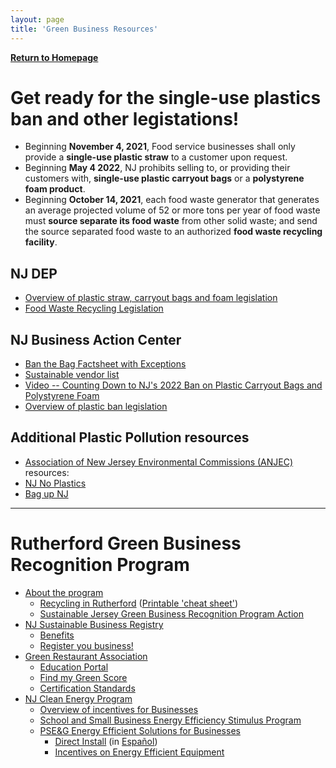 ```yaml
---
layout: page
title: 'Green Business Resources'
---
```


[**Return to Homepage**](/)

# Get ready for the single-use plastics ban and other legistations! 

* Beginning **November 4, 2021**, Food service businesses shall only provide a **single-use plastic straw** to a customer upon request.
* Beginning **May 4 2022**, NJ prohibits selling to, or providing their customers with, **single-use plastic carryout bags** or a **polystyrene foam product**.
* Beginning **October 14, 2021**, each food waste generator that generates an average projected volume of 52 or more tons per year of food waste must **source separate its food waste** from other solid waste; and send the source separated food waste to an authorized **food waste recycling facility**.

## NJ DEP
* [Overview of plastic straw, carryout bags and foam legislation](https://www.nj.gov/dep/plastic-ban-law/)
* [Food Waste Recycling Legislation](https://www.nj.gov/dep/dshw/food-waste-recycling-law/)

## NJ Business Action Center
* [Ban the Bag Factsheet with Exceptions](https://www.nj.gov/dep/dshw/plastic-ban-law/nj_plastics_ban.pdf)
* [Sustainable vendor list](https://business.nj.gov/bags/buyer-sign-in)
* [Video -- Counting Down to NJ's 2022 Ban on Plastic Carryout Bags and Polystyrene Foam](https://www.youtube.com/watch?v=GrmgV39aph0)
* [Overview of plastic ban legislation](https://business.nj.gov/bags/plastic-ban-law)

## Additional Plastic Pollution resources
* [Association of New Jersey Environmental Commissions (ANJEC)](https://anjec.org) resources:
* [NJ No Plastics](https://njnoplastics.org)
* [Bag up NJ](https://bagupnj.com/)

----

# Rutherford Green Business Recognition Program

* [About the program](../green-leaf-program/)
    * [Recycling in Rutherford](/departments/public-works/recycling-information/)
        ([Printable 'cheat sheet'](https://storage.googleapis.com/static.rutherford-nj.com/public-works/Rutherford%202019%20recycling.pdf))
    * [Sustainable Jersey Green Business Recognition Program Action](https://www.sustainablejersey.com/actions/?type=1336777436&tx_sjcert_action%5BactionObject%5D=46&tx_sjcert_action%5Baction%5D=getPDF&tx_sjcert_action%5Bcontroller%5D=Action&cHash=ed52b645b6f7d1035b1317b4854c2e08)
* [NJ Sustainable Business Registry](http://registry.njsbdc.com)
    * [Benefits](http://registry.njsbdc.com/sites/default/files/Registry%20Flyer_%202019.pdf)
    * [Register you business!](http://registry.njsbdc.com/join-here)
* [Green Restaurant Association](https://www.dinegreen.com)
    * [Education Portal](https://www.dinegreen.com/education)
    * [Find my Green Score](https://www.dinegreen.com/form)
    * [Certification Standards](https://www.dinegreen.com/certification-standards)
* [NJ Clean Energy Program](https://njcleanenergy.com/commercial-industrial/home/home)
    * [Overview of incentives for Businesses](https://njcleanenergy.com/files/file/Library/FY22/CI%20Overview%202021-09-17%20final.pdf)
    * [School and Small Business Energy Efficiency Stimulus Program](https://njcleanenergy.com/school-and-small-business-energy-efficiency-stimulus-program)
    * [PSE&G Energy Efficient Solutions for Businesses ](https://bizsave.pseg.com/home/)
        * [Direct Install](https://bizsave.pseg.com/home/wp-content/uploads/2021/10/PSEG_Brochure_SmBiz_DirectInstall_R3.pdf) (in [Español](https://bizsave.pseg.com/home/wp-content/uploads/2021/10/PSEG_Brochure_SmBiz_DirectInstall_Spanish_R2.pdf))
        * [Incentives on Energy Efficient Equipment](https://bizsave.pseg.com/home/energy-efficiency-equipment/)
